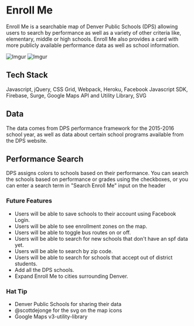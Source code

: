 # Enroll Me
Enroll Me is a searchable map of Denver Public Schools (DPS) allowing users to search by performance as well as a variety of other criteria like, elementary, middle or high schools. Enroll Me also provides a card with more publicly available performance data as well as school information.

![Imgur](https://i.imgur.com/kdM6uZJ.png)
![Imgur](https://i.imgur.com/hYwqBl0.png)
## Tech Stack
Javascript, jQuery, CSS Grid, Webpack, Heroku, Facebook Javascript SDK, Firebase, Surge, Google Maps API and Utility Library, SVG

## Data
The data comes from DPS performance framework for the 2015-2016 school year, as well as
data about certain school programs available from the DPS website.

## Performance Search
DPS assigns colors to schools based on their performance. You can search the schools based on performance or grades using the checkboxes, or you can enter a search term in "Search Enroll Me" input on the header

### Future Features
- Users will be able to save schools to their account using Facebook Login.
- Users will be able to see enrollment zones on the map.
- Users will be able to toggle bus routes on or off.
- Users will be able to search for new schools that don't have an spf data yet.
- Users will be able to search by zip code.
- Users will be able to search for schools that accept out of district students.
- Add all the DPS schools.
- Expand Enroll Me to cities surrounding Denver.

### Hat Tip
- Denver Public Schools for sharing their data
- @scottdejonge for the svg on the map icons
- Google Maps v3-utility-library
